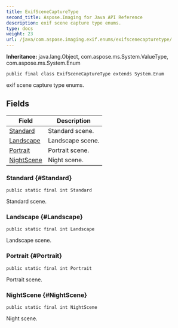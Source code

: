 ```yaml
---
title: ExifSceneCaptureType
second_title: Aspose.Imaging for Java API Reference
description: exif scene capture type enums.
type: docs
weight: 23
url: /java/com.aspose.imaging.exif.enums/exifscenecapturetype/
---
```

**Inheritance:**
java.lang.Object, com.aspose.ms.System.ValueType, com.aspose.ms.System.Enum
```
public final class ExifSceneCaptureType extends System.Enum
```

exif scene capture type enums.
## Fields

| Field | Description |
| --- | --- |
| [Standard](#Standard) | Standard scene. |
| [Landscape](#Landscape) | Landscape scene. |
| [Portrait](#Portrait) | Portrait scene. |
| [NightScene](#NightScene) | Night scene. |
### Standard {#Standard}
```
public static final int Standard
```


Standard scene.

### Landscape {#Landscape}
```
public static final int Landscape
```


Landscape scene.

### Portrait {#Portrait}
```
public static final int Portrait
```


Portrait scene.

### NightScene {#NightScene}
```
public static final int NightScene
```


Night scene.

